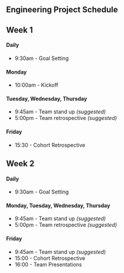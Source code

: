 ## Engineering Project Schedule

## Week 1

#### Daily
- 9:30am - Goal Setting

#### Monday
- 10:00am - Kickoff

#### Tuesday, Wednesday, Thursday
- 9:45am - Team stand up _(suggested)_
- 5:00pm - Team retrospective _(suggested)_

#### Friday
- 15:30 - Cohort Retrospective

## Week 2

#### Daily
- 9:30am - Goal Setting

#### Monday, Tuesday, Wednesday, Thursday
- 9:45am - Team stand up _(suggested)_
- 5:00pm - Team retrospective _(suggested)_

#### Friday
- 9:45am - Team stand up _(suggested)_
- 15:00 - Cohort Retrospective
- 16:00 - Team Presentations
